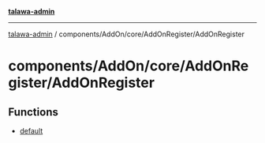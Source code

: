 [**talawa-admin**](../../../../../README.md)

***

[talawa-admin](../../../../../modules.md) / components/AddOn/core/AddOnRegister/AddOnRegister

# components/AddOn/core/AddOnRegister/AddOnRegister

## Functions

- [default](functions/default.md)
